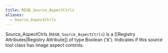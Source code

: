 ```yaml
---
title: REGB_Source_AspectCtrls
aliases:
  - Source_AspectCtrls
---
```


Source_AspectCtrls (`REGB_Source_AspectCtrls`) is a [[Registry Attributes|Registry Attribute]] of type Boolean ('`B`').
Indicates if this source tool class has image aspect controls.
